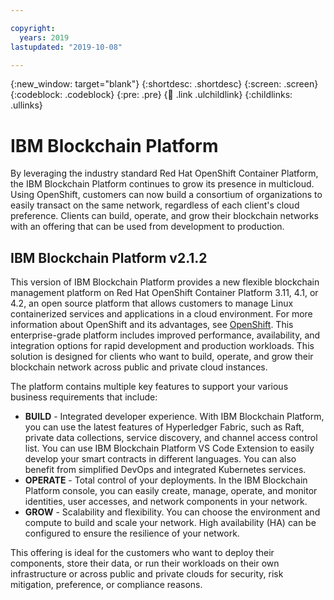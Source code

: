 ```yaml
---

copyright:
  years: 2019
lastupdated: "2019-10-08"

---
```


{:new_window: target="blank"}
{:shortdesc: .shortdesc}
{:screen: .screen}
{:codeblock: .codeblock}
{:pre: .pre}
{:child: .link .ulchildlink}
{:childlinks: .ullinks}


# IBM Blockchain Platform

By leveraging the industry standard Red Hat OpenShift Container Platform, the IBM Blockchain Platform continues to grow its presence in multicloud. Using OpenShift, customers can now build a consortium of organizations to easily transact on the same network, regardless of each client's cloud preference. Clients can build, operate, and grow their blockchain networks with an offering that can be used from development to production.

## IBM Blockchain Platform v2.1.2

This version of IBM Blockchain Platform provides a new flexible blockchain management platform on Red Hat OpenShift Container Platform 3.11, 4.1, or 4.2, an open source platform that allows customers to manage Linux containerized services and applications in a cloud environment. For more information about OpenShift and its advantages, see [OpenShift](https://www.openshift.com/). This enterprise-grade platform includes improved performance, availability, and integration options for rapid development and production workloads. This solution is designed for clients who want to build, operate, and grow their blockchain network across public and private cloud instances.

The platform contains multiple key features to support your various business requirements that include:
- **BUILD** - Integrated developer experience. With IBM Blockchain Platform, you can use the latest features of Hyperledger Fabric, such as Raft, private data collections, service discovery, and channel access control list. You can use IBM Blockchain Platform VS Code Extension to easily develop your smart contracts in different languages. You can also benefit from simplified DevOps and integrated Kubernetes services.
- **OPERATE** - Total control of your deployments. In the IBM Blockchain Platform console, you can easily create, manage, operate, and monitor identities, user accesses, and network components in your network.
- **GROW** - Scalability and flexibility. You can choose the environment and compute to build and scale your network. High availability (HA) can be configured to ensure the resilience of your network.



This offering is ideal for the customers who want to deploy their components, store their data, or run their workloads on their own infrastructure or across public and private clouds for security, risk mitigation, preference, or compliance reasons.
